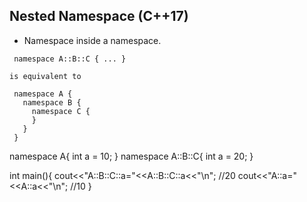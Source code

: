 ## Nested Namespace (C++17)
- Namespace inside a namespace.
 
```
 namespace A::B::C { ... } 

is equivalent to 

 namespace A { 
   namespace B { 
     namespace C {
     } 
   } 
 }
```             
namespace A{
 int a = 10;
}
namespace A::B::C{
 int a = 20;
}

int main(){
 cout<<"A::B::C::a="<<A::B::C::a<<"\n";          //20
 cout<<"A::a="<<A::a<<"\n";                      //10
}
```
